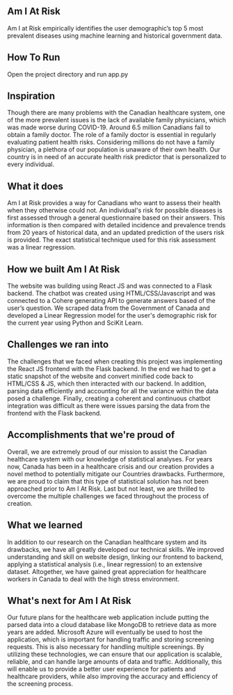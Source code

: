 ## Am I At Risk
Am I at Risk empirically identifies the user demographic’s top 5 most prevalent diseases using machine learning and historical government data.

## How To Run
Open the project directory and run app.py

## Inspiration
Though there are many problems with the Canadian healthcare system, one of the more prevalent issues is the lack of available family physicians, which was made worse during COVID-19. Around 6.5 million Canadians fail to obtain a family doctor. The role of a family doctor is essential in regularly evaluating patient health risks. Considering millions do not have a family physician, a plethora of our population is unaware of their own health. Our country is in need of an accurate health risk predictor that is personalized to every individual.

## What it does
Am I at Risk provides a way for Canadians who want to assess their health when they otherwise could not. An individual's risk for possible diseases is first assessed through a general questionnaire based on their answers. This information is then compared with detailed incidence and prevalence trends from 20 years of historical data, and an updated prediction of the users risk is provided. The exact statistical technique used for this risk assessment was a linear regression.


## How we built Am I At Risk
The website was building using React JS and was connected to a Flask backend. The chatbot was created using HTML/CSS/Javascript and was connected to a Cohere generating API to generate answers based of the user’s question. We scraped data from the Government of Canada and developed a Linear Regression model for the user's demographic risk for the current year using Python and SciKit Learn.

## Challenges we ran into
The challenges that we faced when creating this project was implementing the React JS frontend with the Flask backend. In the end we had to get a static snapshot of the website and convert minified code back to HTML/CSS & JS, which then interacted with our backend. In addition, parsing data efficiently and accounting for all the variance within the data posed a challenge. Finally, creating a coherent and continuous chatbot integration was difficult as there were issues parsing the data from the frontend with the Flask backend.


## Accomplishments that we're proud of
Overall, we are extremely proud of our mission to assist the Canadian healthcare system with our knowledge of statistical analyses. For years now, Canada has been in a healthcare crisis and our creation provides a novel method to potentially mitigate our Countries drawbacks. Furthermore, we are proud to claim that this type of statistical solution has not been approached prior to Am I At Risk. Last but not least, we are thrilled to overcome the multiple challenges we faced throughout the process of creation.


## What we learned
In addition to our research on the Canadian healthcare system and its drawbacks, we have all greatly developed our technical skills. We improved understanding and skill on website design, linking our frontend to backend, applying a statistical analysis (i.e., linear regression) to an extensive dataset. Altogether, we have gained great appreciation for healthcare workers in Canada to deal with the high stress environment.


## What's next for Am I At Risk
Our future plans for the healthcare web application include putting the parsed data into a cloud database like MongoDB to retrieve data as more years are added. Microsoft Azure will eventually be used to host the application, which is important for handling traffic and storing screening requests. This is also necessary for handling multiple screenings. By utilizing these technologies, we can ensure that our application is scalable, reliable, and can handle large amounts of data and traffic. Additionally, this will enable us to provide a better user experience for patients and healthcare providers, while also improving the accuracy and efficiency of the screening process.

